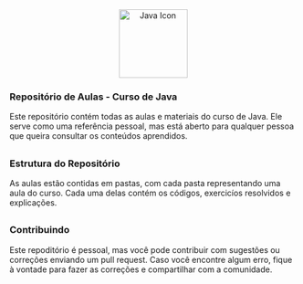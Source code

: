 <div align="center">
  <img src="https://upload.wikimedia.org/wikipedia/fr/thumb/2/2e/Java_Logo.svg/330px-Java_Logo.svg.png?20061227215918" alt="Java      Icon" width="120"/>
</div>
<h3> Repositório de Aulas - Curso de Java </h3>

<p>Este repositório contém todas as aulas e materiais do curso de Java. 
Ele serve como uma referência pessoal, mas está aberto para qualquer
pessoa que queira consultar os conteúdos aprendidos.</p>

## <h3> Estrutura do Repositório </h3>

<p>As aulas estão contidas em pastas, com cada pasta representando uma
aula do curso. Cada uma delas contém os códigos, exercicíos resolvidos e explicações.</p>

## <h3> Contribuindo </h3>

<p>Este repoditório é pessoal, mas você pode contribuir com sugestões ou correções enviando um 
pull request. Caso você encontre algum erro, fique à vontade para fazer as correções e compartilhar com a comunidade.</p>
